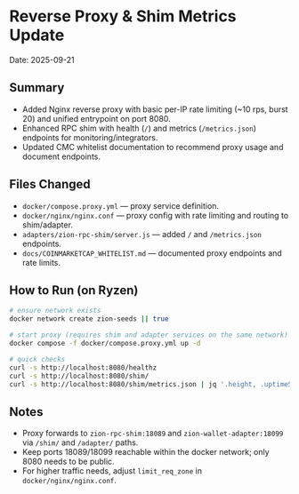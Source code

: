 # Reverse Proxy & Shim Metrics Update

Date: 2025-09-21

## Summary
- Added Nginx reverse proxy with basic per-IP rate limiting (~10 rps, burst 20) and unified entrypoint on port 8080.
- Enhanced RPC shim with health (`/`) and metrics (`/metrics.json`) endpoints for monitoring/integrators.
- Updated CMC whitelist documentation to recommend proxy usage and document endpoints.

## Files Changed
- `docker/compose.proxy.yml` — proxy service definition.
- `docker/nginx/nginx.conf` — proxy config with rate limiting and routing to shim/adapter.
- `adapters/zion-rpc-shim/server.js` — added `/` and `/metrics.json` endpoints.
- `docs/COINMARKETCAP_WHITELIST.md` — documented proxy endpoints and rate limits.

## How to Run (on Ryzen)
```bash
# ensure network exists
docker network create zion-seeds || true

# start proxy (requires shim and adapter services on the same network)
docker compose -f docker/compose.proxy.yml up -d

# quick checks
curl -s http://localhost:8080/healthz
curl -s http://localhost:8080/shim/
curl -s http://localhost:8080/shim/metrics.json | jq '.height, .uptimeSec'
```

## Notes
- Proxy forwards to `zion-rpc-shim:18089` and `zion-wallet-adapter:18099` via `/shim/` and `/adapter/` paths.
- Keep ports 18089/18099 reachable within the docker network; only 8080 needs to be public.
- For higher traffic needs, adjust `limit_req_zone` in `docker/nginx/nginx.conf`.
